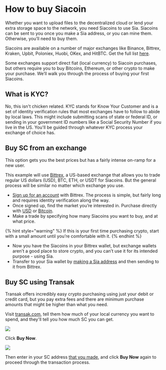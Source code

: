 # How to buy Siacoin

Whether you want to upload files to the decentralized cloud or lend your extra storage space to the network, you need Siacoins to use Sia. Siacoins can be sent to you once you make a Sia address, or you can mine them. Otherwise, you’ll need to buy them.

Siacoins are available on a number of major exchanges like Binance, Bittrex, Kraken, Upbit, Poloniex, Huobi, OKex, and HitBTC. Get the full list [here](https://airtable.com/shrq4MSLNxinvnaR7).

Some exchanges support direct fiat (local currency) to Siacoin purchases, but others require you to buy Bitcoins, Ethereum, or other crypto to make your purchase. We’ll walk you through the process of buying your first Siacoins.

## What is KYC?

No, this isn't chicken related. KYC stands for Know Your Customer and is a set of identity verification rules that most exchanges have to follow to abide by local laws. This might include submitting scans of state or federal ID, or sending in your government ID numbers like a Social Security Number if you live in the US. You'll be guided through whatever KYC process your exchange of choice has.

## Buy SC from an exchange

This option gets you the best prices but has a fairly intense on-ramp for a new user.

This example will use [Bittrex](https://bittrex.com), a US-based exchange that allows you to trade regular US dollars (USD), BTC, ETH, or USDT for Siacoins. But the general process will be similar no matter which exchange you use.

* [Sign up for an account](https://bittrex.zendesk.com/hc/en-us/articles/115005329167-Creating-a-Bittrex-Account-and-Performing-Verification) with Bittrex. The process is simple, but fairly long and requires identity verification along the way.
* Once signed up, find the market you’re interested in. Purchase directly with [USD](https://bittrex.com/Market/Index?MarketName=USD-SC) or [Bitcoin](https://bittrex.com/Market/Index?MarketName=BTC-SC).
* Make a trade by specifying how many Siacoins you want to buy, and at what price.

{% hint style="warning" %}
If this is your first time purchasing crypto, start with a small amount until you’re comfortable with it.
{% endhint %}

* Now you have the Siacoins in your Bittrex wallet, but exchange wallets aren’t a good place to store crypto, and you can’t use it for its intended purpose - using Sia.
* Transfer to your Sia wallet by [making a Sia address](how-to-buy-siacoins.md) and then sending to it from Bittrex.

## Buy SC using Transak

Transak offers incredibly easy crypto purchasing using just your debit or credit card, but you pay extra fees and there are minimum purchase amounts that might be higher than what you need.

Visit [transak.com](https://transak.com), tell them how much of your local currency you want to spend, and they'll tell you how much SC you can get.

![](../../../.gitbook/assets/transak-widget.png)

Click **Buy Now**.

![](../../../.gitbook/assets/transak-widget-2.png)

Then enter in your SC address [that you made](../../../your-sia-wallet/wallet-setup/how-to-make-a-sia-address.md), and click **Buy Now** again to proceed through the transaction process.

